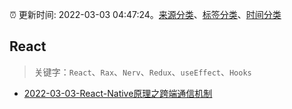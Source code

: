 :alarm_clock: 更新时间: 2022-03-03 04:47:24。[来源分类](../README.md)、[标签分类](../TAGS.md)、[时间分类](../TIMELINE.md)

## React


> 关键字：`React`、`Rax`、`Nerv`、`Redux`、`useEffect`、`Hooks`



- [2022-03-03-React-Native原理之跨端通信机制](https://toutiao.io/k/hlj8zl8) 